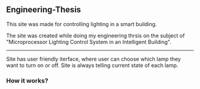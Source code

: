 ## Engineering-Thesis

This site was made for controlling lighting in a smart building. 

The site was created while doing my engineering thrsis on the subject of "Microprocessor Lighting Control System in an Intelligent Building".

---

Site has user friendly iterface, where user can choose which lamp they want to turn on or off. 
Site is always telling current state of each lamp. 

### How it works?


